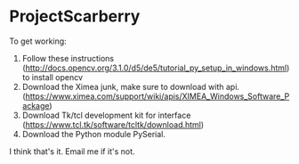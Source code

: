 # ProjectScarberry

To get working:
  1) Follow these instructions (http://docs.opencv.org/3.1.0/d5/de5/tutorial_py_setup_in_windows.html) to install opencv
  2) Download the Ximea junk, make sure to download with api. (https://www.ximea.com/support/wiki/apis/XIMEA_Windows_Software_Package)
  3) Download Tk/tcl development kit for interface (https://www.tcl.tk/software/tcltk/download.html)
  3) Download the Python module PySerial.
  
I think that's it. Email me if it's not.
